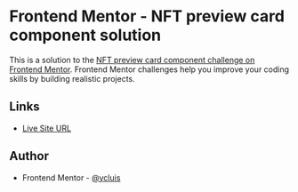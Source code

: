 # Frontend Mentor - NFT preview card component solution

This is a solution to the [NFT preview card component challenge on Frontend Mentor](https://www.frontendmentor.io/challenges/nft-preview-card-component-SbdUL_w0U). Frontend Mentor challenges help you improve your coding skills by building realistic projects.

## Links

- [Live Site URL](https://ycluis.github.io/ui-components/nft-preview-card-component/)

## Author

- Frontend Mentor - [@ycluis](https://www.frontendmentor.io/profile/ycluis)
